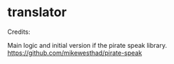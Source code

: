 # translator

Credits:

Main logic and initial version if the pirate speak library.
https://github.com/mikewesthad/pirate-speak
